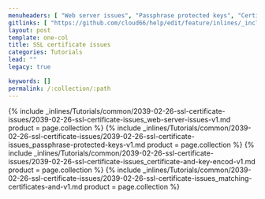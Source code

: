 ```yaml
---
menuheaders: [ "Web server issues", "Passphrase protected keys", "Certificate and key encoding", "Matching certificates and keys" ]
gitlinks: [ "https://github.com/cloud66/help/edit/feature/inlines/_includes/_inlines/Tutorials/common/2039-02-26-ssl-certificate-issues/2039-02-26-ssl-certificate-issues_contents-v1.md", "https://github.com/cloud66/help/edit/feature/inlines/_includes/_inlines/Tutorials/common/2039-02-26-ssl-certificate-issues/2039-02-26-ssl-certificate-issues_web-server-issues-v1.md", "https://github.com/cloud66/help/edit/feature/inlines/_includes/_inlines/Tutorials/common/2039-02-26-ssl-certificate-issues/2039-02-26-ssl-certificate-issues_passphrase-protected-keys-v1.md", "https://github.com/cloud66/help/edit/feature/inlines/_includes/_inlines/Tutorials/common/2039-02-26-ssl-certificate-issues/2039-02-26-ssl-certificate-issues_certificate-and-key-encod-v1.md", "https://github.com/cloud66/help/edit/feature/inlines/_includes/_inlines/Tutorials/common/2039-02-26-ssl-certificate-issues/2039-02-26-ssl-certificate-issues_matching-certificates-and-v1.md" ]
layout: post
template: one-col
title: SSL certificate issues
categories: Tutorials
lead: ""
legacy: true

keywords: []
permalink: /:collection/:path
---
```





{% include _inlines/Tutorials/common/2039-02-26-ssl-certificate-issues/2039-02-26-ssl-certificate-issues_web-server-issues-v1.md  product = page.collection %}
{% include _inlines/Tutorials/common/2039-02-26-ssl-certificate-issues/2039-02-26-ssl-certificate-issues_passphrase-protected-keys-v1.md  product = page.collection %}
{% include _inlines/Tutorials/common/2039-02-26-ssl-certificate-issues/2039-02-26-ssl-certificate-issues_certificate-and-key-encod-v1.md  product = page.collection %}
{% include _inlines/Tutorials/common/2039-02-26-ssl-certificate-issues/2039-02-26-ssl-certificate-issues_matching-certificates-and-v1.md  product = page.collection %}